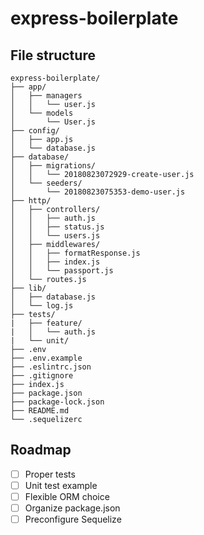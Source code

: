 # express-boilerplate
## File structure
```
express-boilerplate/
├── app/
│   ├── managers
│   │   └── user.js
│   └── models
│       └── User.js
├── config/
│   ├── app.js
│   └── database.js
├── database/
│   ├── migrations/
│   │   └── 20180823072929-create-user.js
│   └── seeders/
│       └── 20180823075353-demo-user.js
├── http/
│   ├── controllers/
│   │   ├── auth.js
│   │   ├── status.js
│   │   └── users.js
│   ├── middlewares/
│   │   ├── formatResponse.js
│   │   ├── index.js
│   │   └── passport.js
│   └── routes.js
├── lib/
│   ├── database.js
│   └── log.js
├── tests/
|   ├── feature/
|   │   └── auth.js
|   └── unit/
├── .env
├── .env.example
├── .eslintrc.json
├── .gitignore
├── index.js
├── package.json
├── package-lock.json
├── README.md
└── .sequelizerc
```

## Roadmap

- [ ] Proper tests
- [ ] Unit test example
- [ ] Flexible ORM choice
- [ ] Organize package.json
- [ ] Preconfigure Sequelize
